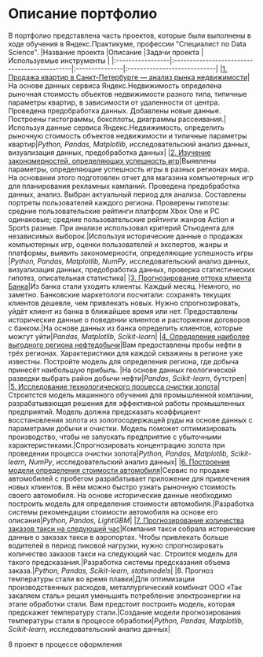 # Описание портфолио

В портфолио представлена часть проектов, которые были выполнены в ходе обучения в Яндекс.Практикуме, профессии "Специалист по Data Science".
|Название проекта  |Описание  |Задачи проекта  | Используемые инструменты  | 
|:-----------------|:---------------------------------------------|:---------------|:----------------------------|
|[1. Продажа квартир в Санкт-Петербурге — анализ рынка недвижимости](1_sailing_property)|На основе данных сервиса Яндекс.Недвижимость определена рыночная стоимость объектов недвижимости разного типа, типичные параметры квартир, в зависимости от удаленности от центра. Проведена предобработка данных. Добавлены новые данные. Построены гистограммы, боксплоты, диаграммы рассеивания.|Используя данные сервиса Яндекс.Недвижимость, определить рыночную стоимость объектов недвижимости и типичные параметры квартир|*Python, Pandas, Matplotlib*, исследовательский анализ данных, визуализация данных, предобработка данных|
|[2. Изучение закономерностей, определяющих успешность игр](2_EDA_of_sailing_videogames)|Выявлены параметры, определяющие успешность игры в разных регионах мира. На основании этого подготовлен отчет для магазина компьютерных игр для планирования рекламных кампаний. Проведена предобработка данных, анализ. Выбран актуальный период для анализа. Составлены портреты пользователей каждого региона. Проверены гипотезы: средние пользовательские рейтинги платформ Xbox One и PC одинаковые; средние пользовательские рейтинги жанров Action и Sports разные. При анализе использовал критерий Стьюдента для независимых выборок.|Используя исторические данные о продажах компьютерных игр, оценки пользователей и экспертов, жанры и платформы, выявить закономерности, определяющие успешность игры |*Python, Pandas, Matplotlib, NumPy*, исследовательский анализ данных, визуализация данных, предобработка данных, проверка статистических гипотез, описательная статистика|
|[3. Прогнозирование оттока клиента Банка](3_ML_for_bank's_clients)|Из банка стали уходить клиенты. Каждый месяц. Немного, но заметно. Банковские маркетологи посчитали: сохранять текущих клиентов дешевле, чем привлекать новых. Нужно спрогнозировать, уйдёт клиент из банка в ближайшее время или нет. Предоставлены исторические данные о поведении клиентов и расторжении договоров с банком.|На основе данных из банка определить клиентов, которые можгут уйти|*Pandas, Matplotlib, Scikit-learn*|
|[4. Определение наиболее выгодного региона нефтедобычи](4_ML_and_Bootstrap_for_oil_company's_well_developments)|Вам предоставлены пробы нефти в трёх регионах. Характеристики для каждой скважины в регионе уже известны. Постройте модель для определения региона, где добыча принесёт наибольшую прибыль. |На основе данных геологической разведки выбрать район добычи нефти|*Pandas, Scikit-learn*, бутстреп|
|[5. Исследование технологического процесса очистки золота](5_EDA_and_ML_for_gold_recavery)|Строитстся модель машинного обучения для промышленной компании, разрабатывающая решения для эффективной работы промышленных предприятий. Модель должна предсказать коэффициент восстановления золота из золотосодержащей руды на основе данных с параметрами добычи и очистки. Модель поможет оптимизировать производство, чтобы не запускать предприятие с убыточными характеристиками.|Спрогнозировать концентрацию золота при проведении процесса очистки золота|*Python, Pandas, Matplotlib, Scikit-learn, NumPy*, исследовательский анализ данных|
|[6. Построение модели определения стоимости автомобиля](6_ML_Determining_the_cost_of_a_car)|Сервис по продаже автомобилей с пробегом  разрабатывает приложение для привлечения новых клиентов. В нём можно быстро узнать рыночную стоимость своего автомобиля. На основе исторические данные необходимо построить модель для определения стоимости автомобиля.|Разработка системы рекомендации стоимости автомобиля на основе его описания|*Python, Pandas, LightGBM*|
|[7. Прогнозирование количества заказов такси на следующий час](7_ML_for_predict_taxi's_orders)|Компания такси собрала исторические данные о заказах такси в аэропортах. Чтобы привлекать больше водителей в период пиковой нагрузки, нужно спрогнозировать количество заказов такси на следующий час. Строится модель для такого предсказания.|Разработка системы предсказания объема заказа.|*Python, Pandas, Scikit-learn, statsmodels*|
|8. Прогноз температуры стали во время плавки|Для оптимизации производственных расходов, металлургический комбинат ООО «Так закаляем сталь» решил уменьшить потребление электроэнергии на этапе обработки стали. Вам предстоит построить модель, которая предскажет температуру стали.|Создание модели прогнозирования температуры стали в процессе обработки|*Python, Pandas, Matplotlib, Scikit-learn*, исследовательский анализ данных|

8 проект в процессе оформления
